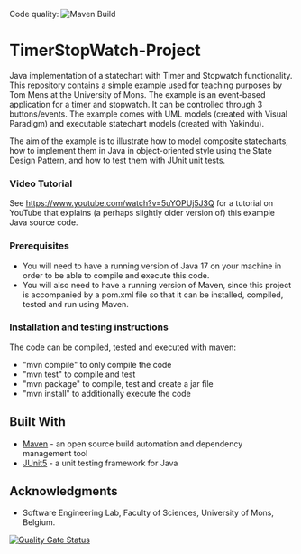 Code quality: ![Maven Build](https://github.com/tommens/calculator-cucumber/actions/workflows/maven.yml/badge.svg)

# TimerStopWatch-Project
Java implementation of a statechart with Timer and Stopwatch functionality.
This repository contains a simple example used for teaching purposes by Tom Mens at the University of Mons.
The example is an event-based application for a timer and stopwatch. It can be controlled through 3 buttons/events.
The example comes with UML models (created with Visual Paradigm) and executable statechart models (created with Yakindu).

The aim of the example is to illustrate how to model composite statecharts, 
how to implement them in Java in object-oriented style using the State Design Pattern,
and how to test them with JUnit unit tests.


### Video Tutorial
See https://www.youtube.com/watch?v=5uYOPUj5J3Q
for a tutorial on YouTube that explains (a perhaps slightly older version of) this example Java source code.

### Prerequisites

*  You will need to have a running version of Java 17 on your machine in order to be able to compile and execute this code.
*  You will also need to have a running version of Maven, since this project is accompanied by a pom.xml file so that it can be installed, compiled, tested and run using Maven.

### Installation and testing instructions

The code can be compiled, tested and executed with maven:

- "mvn compile" to only compile the code
- "mvn test" to compile and test
- "mvn package" to compile, test and create a jar file
- "mvn install" to additionally execute the code

## Built With

*  [Maven](https://maven.apache.org/) - an open source build automation and dependency management tool
*  [JUnit5](https://junit.org/junit5/) - a unit testing framework for Java

## Acknowledgments

* Software Engineering Lab, Faculty of Sciences, University of Mons, Belgium.


[![Quality Gate Status](https://sonarcloud.io/api/project_badges/measure?project=NoFOUC_TimerStopWatch-Project&metric=alert_status)](https://sonarcloud.io/summary/new_code?id=NoFOUC_TimerStopWatch-Project)
